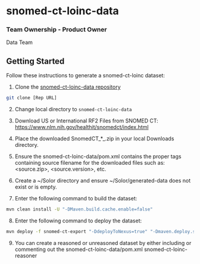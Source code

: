 # snomed-ct-loinc-data

### Team Ownership - Product Owner
Data Team

## Getting Started

Follow these instructions to generate a snomed-ct-loinc dataset:

1. Clone the [snomed-ct-loinc-data repository](https://github.com/ikmdev/snomed-ct-loinc-data)

```bash
git clone [Rep URL]
```

2. Change local directory to `snomed-ct-loinc-data`

3. Download US or International RF2 Files from SNOMED CT: https://www.nlm.nih.gov/healthit/snomedct/index.html

4. Place the downloaded SnomedCT_*_.zip in your local Downloads directory.

5. Ensure the snomed-ct-loinc-data/pom.xml contains the proper tags containing source filename for the downloaded files such as:
   <source.zip>, <source.version>, etc.

6. Create a ~/Solor directory and ensure ~/Solor/generated-data does not exist or is empty.

7. Enter the following command to build the dataset:

```bash
mvn clean install -U "-DMaven.build.cache.enable=false"
```

8. Enter the following command to deploy the dataset:

```bash
mvn deploy -f snomed-ct-export "-DdeployToNexus=true" "-Dmaven.deploy.skip=true" "-Dmaven.build.cache.enabled=false"
```

9. You can create a reasoned or unreasoned dataset by either including or commenting out the snomed-ct-loinc-data/pom.xml <module>snomed-ct-loinc-reasoner</module>

